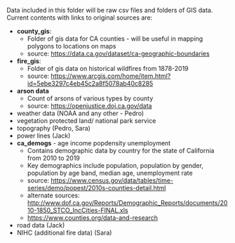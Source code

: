 Data included in this folder will be raw csv files and folders of GIS data. Current contents with links to original sources are:
* **county_gis**: 
  * Folder of gis data for CA counties - will be useful in mapping polygons to locations on maps
  * source: https://data.ca.gov/dataset/ca-geographic-boundaries
* **fire_gis**:
  * Folder of gis data on historical wildfires from 1878-2019
  * source: https://www.arcgis.com/home/item.html?id=5ebe3297c4eb45c2a8f5078ab40c8285
* **arson data**
  * Count of arsons of various types by county
  * source: https://openjustice.doj.ca.gov/data
* weather data (NOAA and any other - Pedro)
* vegetation protected land/ national park service
* topography (Pedro, Sara)
* power lines (Jack)
* **ca_demogs** - age income popdensity unemployment
  * Contains demographic data by country for the state of California from 2010 to 2019
  * Key demographics include population, population by gender, population by age band, median age, unemployment rate
  * source: https://www.census.gov/data/tables/time-series/demo/popest/2010s-counties-detail.html
  * alternate sources: http://www.dof.ca.gov/Reports/Demographic_Reports/documents/2010-1850_STCO_IncCities-FINAL.xls
  * https://www.counties.org/data-and-research
* road data (Jack)
* NIHC (additional fire data) (Sara)
